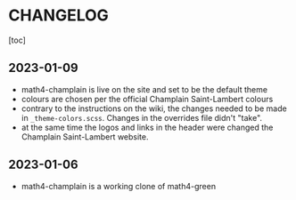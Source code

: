 # CHANGELOG

[toc]

## 2023-01-09

* math4-champlain is live on the site and set to be the default theme
* colours are chosen per the official Champlain Saint-Lambert colours
* contrary to the instructions on the wiki, the changes needed to be made in `_theme-colors.scss`.
Changes in the overrides file didn't "take".
* at the same time the logos and links in the header were changed the Champlain Saint-Lambert website.

## 2023-01-06

* math4-champlain is a working clone of math4-green
